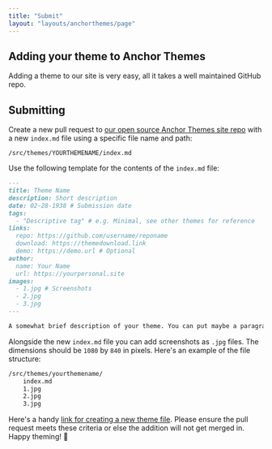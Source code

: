 ```yaml
---
title: "Submit"
layout: "layouts/anchorthemes/page"
---
```


## Adding your theme to Anchor Themes

Adding a theme to our site is very easy, all it takes a well maintained GitHub repo.

## Submitting

Create a new pull request to [our open source Anchor Themes site repo](https://github.com/daviddarnes/anchor-themes-showcase) with a new `index.md` file using a specific file name and path:

```
/src/themes/YOURTHEMENAME/index.md
```

Use the following template for the contents of the `index.md` file:

``` md
---
title: Theme Name
description: Short description
date: 02-28-1938 # Submission date
tags:
  - "Descriptive tag" # e.g. Minimal, see other themes for reference
links:
  repo: https://github.com/username/reponame
  download: https://themedownload.link
  demo: https://demo.url # Optional
author:
  name: Your Name
  url: https://yourpersonal.site
images:
  - 1.jpg # Screenshots
  - 2.jpg
  - 3.jpg
---

A somewhat brief description of your theme. You can put maybe a paragraph or two in here, list some features too if you like
```

Alongside the new `index.md` file you can add screenshots as `.jpg` files. The dimensions should be `1080` by `840` in pixels. Here's an example of the file structure:

``` txt
/src/themes/yourthemename/
    index.md
    1.jpg
    2.jpg
    3.jpg
```

Here's a handy [link for creating a new theme file](https://github.com/daviddarnes/anchor-themes-showcase/tree/master/src/anchorthemes/themes). Please ensure the pull request meets these criteria or else the addition will not get merged in. Happy theming! 🎉
